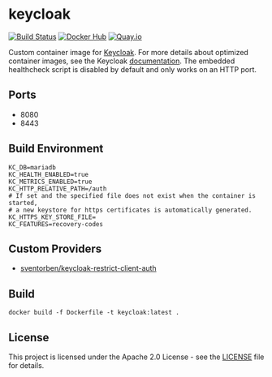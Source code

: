 # keycloak

[![Build Status](https://drone.owncloud.com/api/badges/owncloud-ops/keycloak/status.svg)](https://drone.owncloud.com/owncloud-ops/keycloak/)
[![Docker Hub](https://img.shields.io/badge/docker-latest-blue.svg?logo=docker&logoColor=white)](https://hub.docker.com/r/owncloudops/keycloak)
[![Quay.io](https://img.shields.io/badge/quay-latest-blue.svg?logo=docker&logoColor=white)](https://quay.io/repository/owncloudops/keycloak)

Custom container image for [Keycloak](https://www.keycloak.org/). For more details about optimized container images, see the Keycloak [documentation](https://www.keycloak.org/server/containers). The embedded healthcheck script is disabled by default and only works on an HTTP port.

## Ports

- 8080
- 8443

## Build Environment

```Shell
KC_DB=mariadb
KC_HEALTH_ENABLED=true
KC_METRICS_ENABLED=true
KC_HTTP_RELATIVE_PATH=/auth
# If set and the specified file does not exist when the container is started,
# a new keystore for https certificates is automatically generated.
KC_HTTPS_KEY_STORE_FILE=
KC_FEATURES=recovery-codes
```

## Custom Providers

- [sventorben/keycloak-restrict-client-auth](https://github.com/sventorben/keycloak-restrict-client-auth)

## Build

```Shell
docker build -f Dockerfile -t keycloak:latest .
```

## License

This project is licensed under the Apache 2.0 License - see the [LICENSE](https://github.com/owncloud-ops/keycloak/blob/main/LICENSE) file for details.
